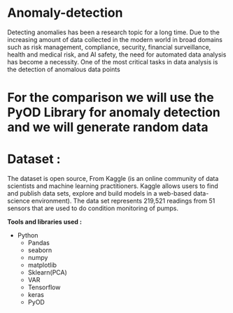 # Anomaly-detection

 Detecting anomalies has been a research topic for a long time. Due to the increasing amount of data collected in the modern world in broad domains such as risk management, compliance, security, financial surveillance, health and medical risk, and AI safety, the need for automated data analysis has become a necessity. One of the most critical tasks in data analysis is the detection of anomalous data points
# For the comparison we will use the PyOD Library for anomaly detection and we will generate random data

# Dataset :
The dataset is open source, From Kaggle (is an online community of data scientists and machine learning practitioners. Kaggle allows users to find and publish data sets, explore and build models in a web-based data-science environment).
The data set represents 219,521 readings from 51 sensors  that are used to do condition monitoring of pumps.

**Tools and libraries used :**

-   Python
    -   Pandas
    -   seaborn
    -   numpy
    -   matplotlib
    -   Sklearn(PCA)
    -   VAR
    -   Tensorflow
    -   keras
    -   PyOD
